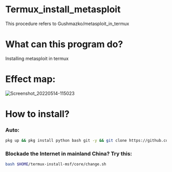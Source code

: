 # Termux_install_metasploit
This procedure refers to Gushmazko/metasploit_in_termux
# What can this program do? 
Installing metasploit in termux

# Effect map: 
![Screenshot_20220514-115023](https://user-images.githubusercontent.com/95407088/168409710-6d8dfe07-4af8-43e9-8f90-7763bf2850b8.jpg)

# How to install? 
### Auto:
```bash
pkg up && pkg install python bash git -y && git clone https://github.com/zhengyo/termux-install-msf.git && cd termux-install-msf && bash install_msf.sh
```
### Blockade the Internet in mainland China? Try this: 
```bash
bash $HOME/termux-install-msf/core/change.sh
```

